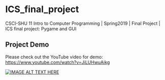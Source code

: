 # ICS_final_project

CSCI-SHU 11 Intro to Computer Programming | Spring2019 | Final Project | ICS final project: Pygame and GUI

## Project Demo

Please check out the YouTube video for demo: https://www.youtube.com/watch?v=JiLUHwuAikg

[![IMAGE ALT TEXT HERE](https://img.youtube.com/vi/JiLUHwuAikg/0.jpg)](https://www.youtube.com/watch?v=JiLUHwuAikg)
